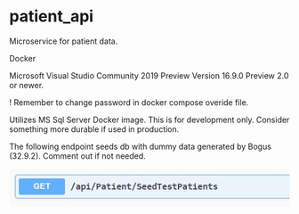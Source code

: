 # patient_api
Microservice for patient data.

Docker

Microsoft Visual Studio Community 2019 Preview Version 16.9.0 Preview 2.0 or newer.

! Remember to change password in docker compose overide file.

Utilizes MS Sql Server Docker image.  This is for development only.  Consider something more durable if used in production.

The following endpoint seeds db with dummy data generated by Bogus (32.9.2).  Comment out if not needed.

![](image/seed.JPG)
